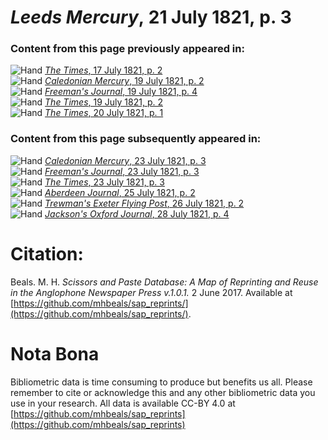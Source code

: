 # *Leeds Mercury*, 21 July 1821, p. 3  
  
### Content from this page previously appeared in:  
![Hand](http://scissorsandpaste.net/wp-content/uploads/2017/06/smallhandpointer.png) [*The Times*, 17 July 1821, p. 2](https://mhbeals.github.io/sap_html/The-Times/The-Times-17-July-1821-p-2)  
![Hand](http://scissorsandpaste.net/wp-content/uploads/2017/06/smallhandpointer.png) [*Caledonian Mercury*, 19 July 1821, p. 2](https://mhbeals.github.io/sap_html/Caledonian-Mercury/Caledonian-Mercury-19-July-1821-p-2)  
![Hand](http://scissorsandpaste.net/wp-content/uploads/2017/06/smallhandpointer.png) [*Freeman's Journal*, 19 July 1821, p. 4](https://mhbeals.github.io/sap_html/Freeman's-Journal/Freeman's-Journal-19-July-1821-p-4)  
![Hand](http://scissorsandpaste.net/wp-content/uploads/2017/06/smallhandpointer.png) [*The Times*, 19 July 1821, p. 2](https://mhbeals.github.io/sap_html/The-Times/The-Times-19-July-1821-p-2)  
![Hand](http://scissorsandpaste.net/wp-content/uploads/2017/06/smallhandpointer.png) [*The Times*, 20 July 1821, p. 1](https://mhbeals.github.io/sap_html/The-Times/The-Times-20-July-1821-p-1)  
  
### Content from this page subsequently appeared in:  
![Hand](http://scissorsandpaste.net/wp-content/uploads/2017/06/smallhandpointer.png) [*Caledonian Mercury*, 23 July 1821, p. 3](https://mhbeals.github.io/sap_html/Caledonian-Mercury/Caledonian-Mercury-23-July-1821-p-3)  
![Hand](http://scissorsandpaste.net/wp-content/uploads/2017/06/smallhandpointer.png) [*Freeman's Journal*, 23 July 1821, p. 3](https://mhbeals.github.io/sap_html/Freeman's-Journal/Freeman's-Journal-23-July-1821-p-3)  
![Hand](http://scissorsandpaste.net/wp-content/uploads/2017/06/smallhandpointer.png) [*The Times*, 23 July 1821, p. 3](https://mhbeals.github.io/sap_html/The-Times/The-Times-23-July-1821-p-3)  
![Hand](http://scissorsandpaste.net/wp-content/uploads/2017/06/smallhandpointer.png) [*Aberdeen Journal*, 25 July 1821, p. 2](https://mhbeals.github.io/sap_html/Aberdeen-Journal/Aberdeen-Journal-25-July-1821-p-2)  
![Hand](http://scissorsandpaste.net/wp-content/uploads/2017/06/smallhandpointer.png) [*Trewman's Exeter Flying Post*, 26 July 1821, p. 2](https://mhbeals.github.io/sap_html/Trewman's-Exeter-Flying-Post/Trewman's-Exeter-Flying-Post-26-July-1821-p-2)  
![Hand](http://scissorsandpaste.net/wp-content/uploads/2017/06/smallhandpointer.png) [*Jackson's Oxford Journal*, 28 July 1821, p. 4](https://mhbeals.github.io/sap_html/Jackson's-Oxford-Journal/Jackson's-Oxford-Journal-28-July-1821-p-4)  


# Citation: 

Beals. M. H. *Scissors and Paste Database: A Map of Reprinting and Reuse in the Anglophone Newspaper Press v.1.0.1.* 2 June 2017. Available at [https://github.com/mhbeals/sap_reprints/](https://github.com/mhbeals/sap_reprints/). 

# Nota Bona

Bibliometric data is time consuming to produce but benefits us all. Please remember to cite or acknowledge this and any other bibliometric data you use in your research. All data is available CC-BY 4.0 at [https://github.com/mhbeals/sap_reprints](https://github.com/mhbeals/sap_reprints)